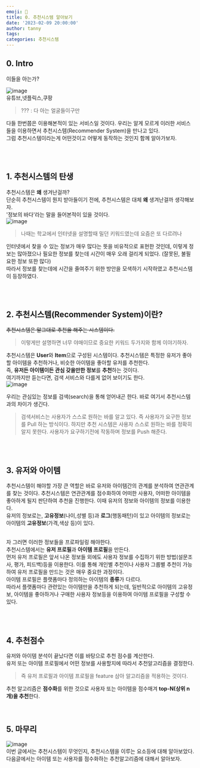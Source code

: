 ```yaml
---
emoji: 🔮
title: 0. 추천시스템 알아보기
date: '2023-02-09 20:00:00'
author: tanny
tags: 
categories: 추천시스템
---
```


## 0. Intro
이들을 아는가?<br>

![image](https://user-images.githubusercontent.com/121401159/217831308-836a2764-2411-42c9-8584-76b8acc6813c.png)
<br>
유튜브,넷플릭스,쿠팡<br>
> ??? : 다 아는 얼굴들이구만


다들 한번쯤은 이용해본적이 있는 서비스일 것이다. 우리는 알게 모르게 이러한 서비스들을 이용하면서 추천시스템(Recommender System)을 만나고 있다.
<br>
그럼 추천시스템이라는게 어떤것이고 어떻게 동작하는 것인지 함께 알아가보자.
<br>




<br><br>

## 1. 추천시스템의 탄생
추천시스템은 **왜** 생겨난걸까?<br>
단순히 추천시스템이 뭔지 받아들이기 전에, 추천시스템은 대체 **왜** 생겨난걸까 생각해보자.<br>
'정보의 바다'라는 말을 들어본적이 있을 것이다.<br>
![image](https://user-images.githubusercontent.com/121401159/217833655-22742672-ae3c-459e-a16d-4b3450b0e683.png)<br>


> 나때는 학교에서 인터넷을 설명할때 밀던 키워드였는데 요즘은 또 다르려나

인터넷에서 찾을 수 있는 정보가 매우 많다는 뜻을 비유적으로 표현한 것인데, 이렇게 정보는 많아졌으나 필요한 정보를 찾는데 시간이 매우 오래 걸리게 되었다. (잘못된, 불필요한 정보 또한 많다)<br>
따라서 정보를 찾는데에 시간을 줄여주기 위한 방안을 모색하기 시작하였고 추천시스템이 등장하였다.


<br><br>

## 2. 추천시스템(Recommender System)이란?
~~추천시스템은 말그대로 추천을 해주는 시스템이다.~~<br>
> 이렇게만 설명하면 너무 야매이므로 중요한 키워드 두가지와 함께 이야기하자.<br>


추천시스템은 **User**와 **Item**으로 구성된 시스템이다. 추천시스템은 특정한 유저가 좋아할 아이템을 추천하거나, 비슷한 아이템을 좋아할 유저를 추천한다.<br>
즉, **유저든 아이템이든 관심 갖을만한 정보**를 **추천**하는 것이다.<br>
여기까지만 듣는다면, 검색 서비스와 다를게 없어 보이기도 한다.<br>
![image](https://user-images.githubusercontent.com/121401159/217836745-03aa9bae-c14b-4a1b-a860-65c7ad705224.png)<br>

우리는 관심있는 정보를 검색(search)을 통해 얻어내곤 한다. 바로 여기서 추천시스템과의 차이가 생긴다.
> 검색서비스는 사용자가 스스로 원하는 바를 알고 있다. 즉 사용자가 요구한 정보를 Pull 하는 방식이다. 하지만 추천 시스템은 사용자 스스로 원하는 바를 정확히 알지 못한다. 사용자가 요구하기전에 작동하며 정보를 Push 해준다.


<br><br>

## 3. 유저와 아이템
추천시스템이 해야할 가장 큰 역할은 바로 유저와 아이템간의 관계를 분석하여 연관관계를 찾는 것이다.
추천시스템은 연관관계를 점수화하여 어떠한 사용자, 어떠한 아이템을 좋아하게 될지 판단하여 추천을 진행한다.
이때 유저의 정보와 아이템의 정보를 이용한다.<br>
유저의 정보로는, **고유정보**(나이,성별 등)과 **로그**(행동패턴)이 있고 아이템의 정보로는 아이템의 **고유정보**(가격,색상 등)이 있다.
<br><br>

자 그러면 이러한 정보들을 프로파일링 해야한다.<br>
추천시스템에서는 **유저 프로필**과 **아이템 프로필**을 만든다.<br>
먼저 유저 프로필은 앞서 나온 정보들 외에도 사용자 정보를 수집하기 위한 방법(설문조사, 평가, 피드백)등을 이용한다.
이를 통해 개인별 추천이나 사용자 그룹별 추천이 가능하여 유저 프로필을 만드는 것은 매우 중요한 과정이다.<br>
아이템 프로필은 플랫폼마다 정의하는 아이템의 **종류**가 다르다. <br>
따라서 플랫폼마다 관련있는 아이템만을 추천하게 되는데, 일반적으로 아이템의 고유정보, 아이템을 좋아하거나 구매한 사용자 정보등을 이용하여 아이템 프로필을 구성할 수 있다.

<br><br>

## 4. 추천점수
유저와 아이템 분석이 끝났다면 이를 바탕으로 추천 점수를 계산한다.<br>
유저 또는 아이템 프로필에서 어떤 정보를 사용할지에 따라서 추천알고리즘을 결정한다.<br>
> 즉 유저 프로필과 아이템 프로필을 feature 삼아 알고리즘을 적용하는 것이다.

추천 알고리즘은 **점수화**를 위한 것으로 사용자 또는 아이템을 점수매겨 **top-N(상위 n개)을 추천**한다.<br>
<br><br>

## 5. 마무리
![image](https://user-images.githubusercontent.com/121401159/217842132-1c4ab2e7-1093-4ca2-b1ff-ec63f192c1ca.png)
<br>
이번 글에서는 추천시스템이 무엇인지, 추천시스템을 이루는 요소등에 대해 알아보았다.<br>
다음글에서는 아이템 또는 사용자를 점수화하는 추천알고리즘에 대해서 알아보자.<br>




<br>

```toc

```
